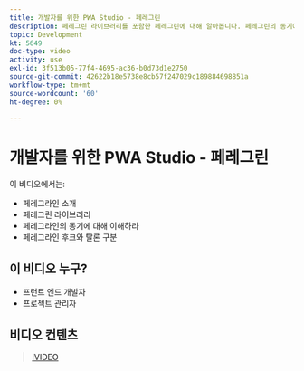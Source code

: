 ```yaml
---
title: 개발자를 위한 PWA Studio - 페레그린
description: 페레그린 라이브러리를 포함한 페레그린에 대해 알아봅니다. 페레그린의 동기에 대해 이해하라​은 페레그린의 후크와 탈론의 차이점을 이해하라.
topic: Development
kt: 5649
doc-type: video
activity: use
exl-id: 3f513b05-77f4-4695-ac36-b0d73d1e2750
source-git-commit: 42622b18e5738e8cb57f247029c189884698851a
workflow-type: tm+mt
source-wordcount: '60'
ht-degree: 0%

---
```


# 개발자를 위한 PWA Studio - 페레그린

이 비디오에서는:

- 페레그라인 소개
- 페레그린 라이브러리
- 페레그라인의 동기에 대해 이해하라
- 페레그라인 후크와 탈론 구분

## 이 비디오 누구?

- 프런트 엔드 개발자
- 프로젝트 관리자

## 비디오 컨텐츠

>[!VIDEO](https://video.tv.adobe.com/v/35720?quality=12&learn=on)
